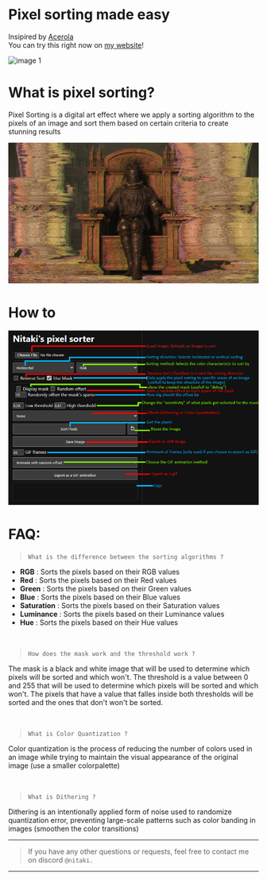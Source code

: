 # Pixel sorting made easy
Insipired by [Acerola](https://github.com/GarrettGunnell/Pixel-Sorting)
<br>
You can try this right now on [my website](https://nitaki-dev.github.io/pixel-sorter/)!

![image 1](imgs/sorted-1.gif)

# What is pixel sorting?
Pixel Sorting is a digital art effect where we apply a sorting algorithm to the pixels of an image and sort them based on certain criteria to create stunning results

![image 2](imgs/sorted-2.png)

# How to

![image 3](imgs/how-to.png)

# FAQ:

> `What is the difference between the sorting algorithms ?`<br>

- **RGB** : Sorts the pixels based on their RGB values
- **Red** : Sorts the pixels based on their Red values
- **Green** : Sorts the pixels based on their Green values
- **Blue** : Sorts the pixels based on their Blue values
- **Saturation** : Sorts the pixels based on their Saturation values
- **Luminance** : Sorts the pixels based on their Luminance values
- **Hue** : Sorts the pixels based on their Hue values

<br>

> `How does the mask work and the threshold work ?`<br>

The mask is a black and white image that will be used to determine which pixels will be sorted and which won't. The threshold is a value between 0 and 255 that will be used to determine which pixels will be sorted and which won't. The pixels that have a value that falles inside both thresholds will be sorted and the ones that don't won't be sorted.

<br>

> `What is Color Quantization ?`<br>

Color quantization is the process of reducing the number of colors used in an image while trying to maintain the visual appearance of the original image (use a smaller colorpalette)

<br>

> `What is Dithering ?`<br>

Dithering is an intentionally applied form of noise used to randomize quantization error, preventing large-scale patterns such as color banding in images (smoothen the color transitions)

---

> If you have any other questions or requests, feel free to contact me on discord `@nitaki.`

---
